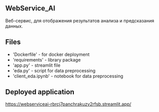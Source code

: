 ## WebService_AI
Веб-сервис, для отображения результатов анализа и предсказания данных.
## Files
  * 'Dockerfile' - for docker deployment
  * 'requirements' - library package
  * 'app.py' - streamlit file
  * 'eda.py' - script for data preprocessing
  * 'client_eda.ipynb' - notebook for data preprocessing
## Deployed application
  https://webserviceai-rbrcj7panchrakuzv2rfsb.streamlit.app/
